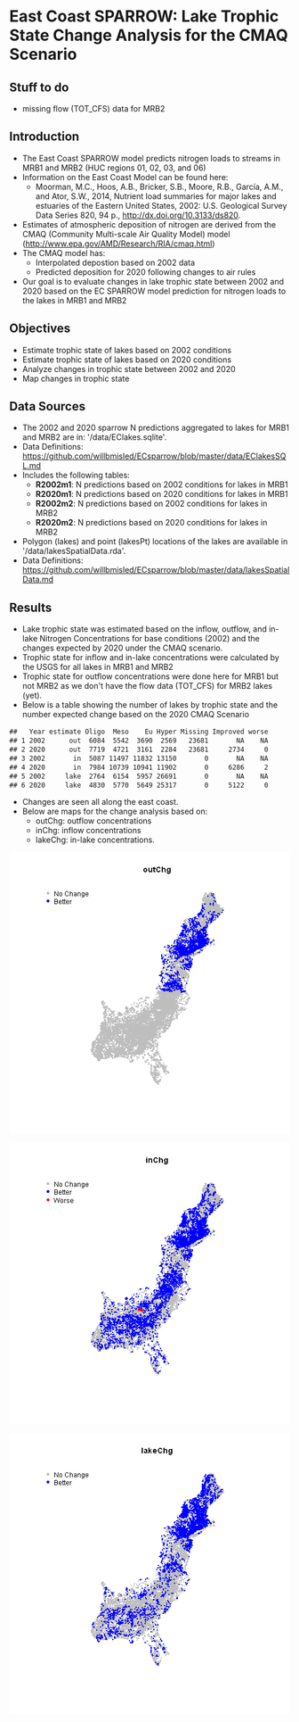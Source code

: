 East Coast SPARROW: Lake Trophic State Change Analysis for the CMAQ Scenario
========================================================
Stuff to do 
-------------------------
* missing flow (TOT_CFS) data for MRB2

<!---
use these command instead of the knit icon if you want the data and work loaded into the R workspace
First make sure you are in the analysis directory: 
  setwd('analysis')
  library(knitr)
  knit('trophicStateCMAQ.rmd')
  
Some useful RSQLite commands
      EC<-dbConnect(SQLite(), dbname='../data/EClakes.sqlite')
      dbListTables(EC)                         # List the tables in the database
      dbListFields(EC, "R2002m1")               # List the columns in a table
      dbReadTable(EC, "R2002m2")                # Display the data in a table method1
      dbGetQuery(EC, "SELECT * from R2020m1")   # Display the data in a table method2
-->
Introduction
-------------------------
* The East Coast SPARROW model predicts nitrogen loads to streams in MRB1 and MRB2 (HUC regions 01, 02, 03, and 06)
* Information on the East Coast Model can be found here:
  * Moorman, M.C., Hoos, A.B., Bricker, S.B., Moore, R.B., García, A.M., and Ator, S.W., 2014, Nutrient load summaries for major lakes and estuaries of the Eastern United States, 2002: U.S. Geological Survey Data Series 820, 94 p.,  http://dx.doi.org/10.3133/ds820.
* Estimates of atmospheric deposition of nitrogen are derived from the CMAQ (Community Multi-scale Air Quality Model) model (http://www.epa.gov/AMD/Research/RIA/cmaq.html)
* The CMAQ model has:
  * Interpolated depostion based on 2002 data
  * Predicted deposition for 2020 following changes to air rules
* Our goal is to evaluate changes in lake trophic state between 2002 and 2020 based on the EC SPARROW model prediction for nitrogen loads to the lakes in MRB1 and MRB2

Objectives
-------------------------
* Estimate trophic state of lakes based on 2002 conditions
* Estimate trophic state of lakes based on 2020 conditions
* Analyze changes in trophic state between 2002 and 2020
* Map changes in trophic state

Data Sources
-------------------------
* The 2002 and 2020 sparrow N predictions aggregated to lakes for MRB1 and MRB2 are in: '/data/EClakes.sqlite'. 
* Data Definitions: https://github.com/willbmisled/ECsparrow/blob/master/data/EClakesSQL.md
* Includes the following tables:
  * **R2002m1**: N predictions based on 2002 conditions for lakes in MRB1
  * **R2020m1**: N predictions based on 2020 conditions for lakes in MRB1
  * **R2002m2**: N predictions based on 2002 conditions for lakes in MRB2
  * **R2020m2**: N predictions based on 2020 conditions for lakes in MRB2
* Polygon (lakes) and point (lakesPt) locations of the lakes are available in '/data/lakesSpatialData.rda'.  
* Data Definitions: https://github.com/willbmisled/ECsparrow/blob/master/data/lakesSpatialData.md














Results
-------------------------
* Lake trophic state was estimated  based on the inflow, outflow, and in-lake Nitrogen Concentrations for base conditions (2002) and the changes expected by 2020 under the CMAQ scenario.
* Trophic state for inflow and in-lake concentrations were calculated by the USGS for all lakes in MRB1 and MRB2
* Trophic state for outflow concentrations were done here for MRB1 but not MRB2 as we don't have the flow data (TOT_CFS) for MRB2 lakes (yet).
* Below is a table showing the number of lakes by trophic state and the number expected change based on the 2020 CMAQ Scenario


```
##   Year estimate Oligo  Meso    Eu Hyper Missing Improved worse
## 1 2002      out  6084  5542  3690  2569   23681       NA    NA
## 2 2020      out  7719  4721  3161  2284   23681     2734     0
## 3 2002       in  5087 11497 11832 13150       0       NA    NA
## 4 2020       in  7984 10739 10941 11902       0     6286     2
## 5 2002     lake  2764  6154  5957 26691       0       NA    NA
## 6 2020     lake  4830  5770  5649 25317       0     5122     0
```


* Changes are seen all along the east coast.
* Below are maps for the change analysis based on:
  * outChg: outflow concentrations
  * inChg: inflow concentrations
  * lakeChg: in-lake concentrations.

![plot of chunk outChg](figure/outChg.png) 


![plot of chunk inChg](figure/inChg.png) 


![plot of chunk lakeChg](figure/lakeChg.png) 




  
